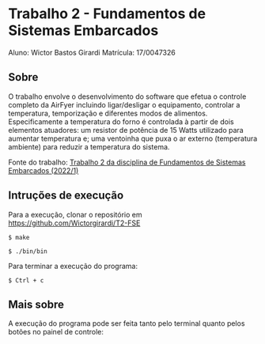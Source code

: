# Trabalho 2 - Fundamentos de Sistemas Embarcados

Aluno: Wictor Bastos Girardi
Matrícula: 17/0047326
## Sobre

O trabalho envolve o desenvolvimento do software que efetua o controle completo da AirFyer incluindo ligar/desligar o equipamento, controlar a temperatura, temporização e diferentes modos de alimentos. Especificamente a temperatura do forno é controlada à partir de dois elementos atuadores: um resistor de potência de 15 Watts utilizado para aumentar temperatura e; uma ventoinha que puxa o ar externo (temperatura ambiente) para reduzir a temperatura do sistema.

Fonte do trabalho: [Trabalho 2 da disciplina de Fundamentos de Sistemas Embarcados (2022/1)](https://gitlab.com/fse_fga/trabalhos-2022_1/trabalho-2-2022-1)

## Intruções de execução
Para a execução, clonar o repositório em https://github.com/Wictorgirardi/T2-FSE

```
$ make
```
```
$ ./bin/bin
```
Para terminar a execução do programa:

```
$ Ctrl + c
```

## Mais sobre
A execução do programa pode ser feita tanto pelo terminal quanto pelos botões no painel de controle:
